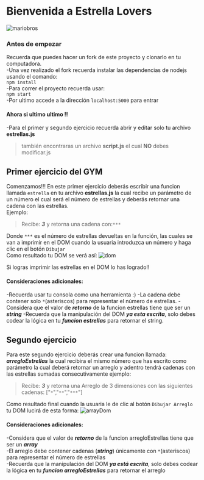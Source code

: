 # Bienvenida a Estrella Lovers  
![mariobros](https://i2.wp.com/data.whicdn.com/images/220555186/original.gif)
### Antes de empezar
Recuerda que puedes hacer un fork de este proyecto y clonarlo en tu computadora.  
-Una vez realizado el fork recuerda instalar las dependencias de nodejs usando el comando:  
`npm install`  
-Para correr el proyecto recuerda usar:  
`npm start`  
-Por ultimo accede a la dirección `localhost:5000` para entrar

#### Ahora si ultimo ultimo !!
-Para el primer y segundo ejercicio recuerda abrir y editar solo tu archivo **estrellas.js**
>también encontraras  un archivo **script.js** el cual **NO** debes modificar.js

## Primer ejercicio del GYM
Comenzamos!!!
En este primer ejercicio deberás escribir una funcion llamada `estrella` en tu archivo **estrellas.js** la cual recibe un parámetro de un número el cual será el número de estrellas y deberás retornar una cadena con las estrellas.  
Ejemplo:  
> Recibe: ***3***
> y retorna una cadena con:`***`  

Donde `***` es el número de estrellas devueltas en la función, las cuales se van a imprimir en el DOM cuando la usuaria introduzca un número y haga clic en el botón `Dibujar`  
Como resultado tu DOM se verá así:
![dom](https://user-images.githubusercontent.com/6140157/126437893-96714255-d967-47b1-9c0b-407c68c3b470.png)

Si logras imprimir las estrellas en el DOM lo has logrado!!

#### Consideraciones adicionales:
-Recuerda usar tu consola como una herramienta :)
-La cadena debe contener solo `*`(asteriscos) para representar el número de estrellas.
-Considera que el valor de ***retorno*** de la funcion estrellas tiene que ser un ***string***
-Recuerda que la manipulación del DOM ***ya esta escrita***, solo debes codear la lógica en tu ***funcion estrellas*** para retornar el string.


## Segundo ejercicio
Para este segundo ejercicio deberás crear una funcion llamada: ***arregloEstrellas*** la cual recibira el mismo número que has escrito como parámetro la cual deberá retornar un arreglo y adentro tendrá cadenas con las estrellas sumadas consecutivamente ejemplo:
> Recibe: ***3***
> y retorna una Arreglo de 3 dimensiones con las siguientes cadenas: ["`*`","`**`","`***`"]

Como resultado final cuando la usuaria le de clic al botón `Dibujar Arreglo` tu DOM lucirá de esta forma:
![arrayDom](https://user-images.githubusercontent.com/6140157/126439800-31442d75-b8e6-4bf6-bb61-829a4f3f0521.png)

#### Consideraciones adicionales:
-Considera que el valor de ***retorno*** de la funcion arregloEstrellas tiene que ser un ***array***  
-El arreglo debe contener cadenas (***string***) únicamente con `*`(asteriscos) para representar el número de estrellas  
-Recuerda que la manipulación del DOM ***ya está escrita***, solo debes codear la lógica en tu ***funcion arregloEstrellas*** para retornar el arreglo  
